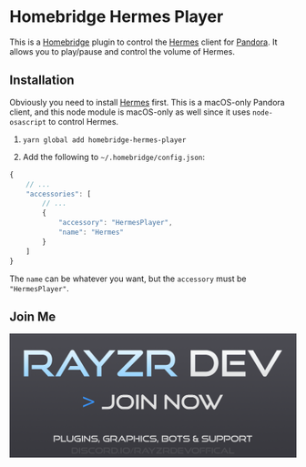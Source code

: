 # Homebridge Hermes Player
This is a [Homebridge](https://github.com/nfarina/homebridge) plugin to control the [Hermes](https://github.com/HermesApp/Hermes) client for [Pandora](http://pandora.com). It allows you to play/pause and control the volume of Hermes.

## Installation
Obviously you need to install [Hermes](https://github.com/HermesApp/Hermes) first. This is a macOS-only Pandora client, and this node module is macOS-only as well since it uses `node-osascript` to control Hermes.

1. `yarn global add homebridge-hermes-player`

2. Add the following to  `~/.homebridge/config.json`:

```javascript
{
    // ...
    "accessories": [
        // ...
        {
            "accessory": "HermesPlayer",
            "name": "Hermes"
        }
    ]
}
```

The `name` can be whatever you want, but the `accessory` must be `"HermesPlayer"`.

## Join Me
[![Discord Badge](https://github.com/Rayzr522/ProjectResources/raw/master/RayzrDev/badge-small.png)](https://discord.io/rayzrdevofficial)